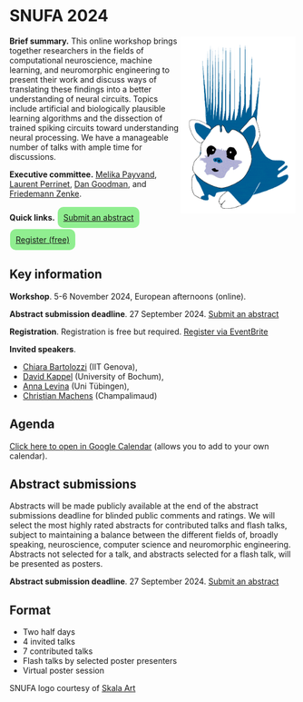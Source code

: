 # SNUFA 2024

<img align="right" width="499" style="max-width: 40%" src="/images/snufa_hog.gif">

**Brief summary.** This online workshop brings together researchers in the fields of computational neuroscience, machine learning, and neuromorphic engineering to present their work and discuss ways of translating these findings into a better understanding of neural circuits. Topics include artificial and biologically plausible learning algorithms and the dissection of trained spiking circuits toward understanding neural processing. We have a manageable number of talks with ample time for discussions.

**Executive committee.** [Melika Payvand](https://services.ini.uzh.ch/people/melika), [Laurent Perrinet](https://laurentperrinet.github.io/), [Dan Goodman](https://neural-reckoning.org), and [Friedemann Zenke](https://zenkelab.org/).

**Quick links.** <span style="background: lightgreen; border-radius: 10px; padding: 10px; display: inline-block; margin: 1px;"><a href="https://forms.office.com/e/1XZufmVndb">Submit an abstract</a></span> <span style="background: lightgreen; border-radius: 10px; padding: 10px; display: inline-block; margin: 1px;"><a href="https://www.eventbrite.com/e/snufa-2024-tickets-950947628957?keep_tld=1">Register (free)</a></span>

## Key information

**Workshop**. 5-6 November 2024, European afternoons (online).

**Abstract submission deadline**. 27 September 2024. [Submit an abstract](https://forms.office.com/e/1XZufmVndb)

**Registration**. Registration is free but required. [Register via EventBrite](https://www.eventbrite.com/e/snufa-2024-tickets-950947628957?keep_tld=1)

**Invited speakers**. 
* [Chiara Bartolozzi](https://www.iit.it/people-details/-/people/chiara-bartolozzi) (IIT Genova),
* [David Kappel](https://www.ini.rub.de/the_institute/people/david-kappel/) (University of Bochum),
* [Anna Levina](https://uni-tuebingen.de/fakultaeten/mathematisch-naturwissenschaftliche-fakultaet/fachbereiche/informatik/lehrstuehle/self-organization-and-optimality-in-neuronal-networks/) (Uni Tübingen),
* [Christian Machens](https://machenslab.org/) (Champalimaud)

## Agenda

[Click here to open in Google Calendar](https://calendar.google.com/calendar/u/0?cid=OTYzMGJmOWIyZmJjZjNmNjE0ZDMzN2MyZTVmZjhmMWQ0NDYxZTMwYTM3OWNlNmJmZDA5YWVkMzg1MGJlN2IxMUBncm91cC5jYWxlbmRhci5nb29nbGUuY29t) (allows you to add to your own calendar).

<script language="javascript">
	function LT(d, t) {
		var date = new Date(d+' 2024 '+t+' UTC+1');
		document.write(date.toString());
	}
</script>


## Abstract submissions

Abstracts will be made publicly available at the end of the abstract submissions deadline for blinded public comments and ratings. We will select the most highly rated abstracts for contributed talks and flash talks, subject to maintaining a balance between the different fields of, broadly speaking, neuroscience, computer science and neuromorphic engineering. Abstracts not selected for a talk, and abstracts selected for a flash talk, will be presented as posters.

**Abstract submission deadline**. 27 September 2024. [Submit an abstract](https://forms.office.com/e/1XZufmVndb)

## Format

* Two half days
* 4 invited talks
* 7 contributed talks
* Flash talks by selected poster presenters
* Virtual poster session




SNUFA logo courtesy of [Skala Art](https://skala-art.net/)
